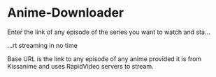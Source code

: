 # Anime-Downloader
Enter the link of any episode of the series you want to watch and sta…

…rt streaming in no time

Base URL is the link to any episode of any anime provided it is from Kissanime and uses RapidVideo servers to stream.